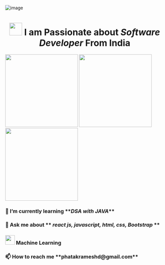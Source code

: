 
![image](https://flamingtext.com/net-fu/proxy_form.cgi?imageoutput=true&script=alien-glow-anim-logo&text=RemoDeveloper&doScale=true&scaleWidth=480&scaleHeight=120&fontname=blackchancery)

<h1 align="center">
<img src="https://cdn.iconscout.com/icon/premium/png-256-thumb/web-designing-2045809-1729908.png?w=256&f=avif" width="40px" /> I am Passionate about <i>Software Developer</i> From India </h1>
<div>
<span align="right"> <img src="https://miro.medium.com/max/1360/1*zVnWJtyGOX_kUIDm6ccCfQ.gif"  width="230px"/> </span>
 <span aligin="left"> <img src="https://www.proofhub.com/wp-content/uploads/2020/08/Web-Developer.gif" width="230px"/></span>
<span align="left"> <img src="https://www.wingstechsolutions.com/wp-content/uploads/2022/03/full-stack-development.gif" width="230px"/> </span>

</div>
<h3 align="left">🌱 I’m currently learning **<i>DSA with JAVA</i>**</h3>
 <h3 align="left">💬 Ask me about ** <i>react js, javascript, html, css, Bootstrap </i>**</h3>
 <h3 align="left"><img src="https://cdn.iconscout.com/icon/premium/png-256-thumb/machine-learning-14-902701.png" width="30px" /> Machine Learning</h3>
<h3 align="left"> 📫 How to reach me **phatakrameshd@gmail.com**</h3>
 
